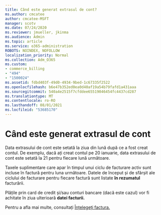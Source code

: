 ```yaml
---
title: Când este generat extrasul de cont?
ms.author: cmcatee
author: cmcatee-MSFT
manager: scotv
ms.date: 07/24/2020
ms.reviewer: jmueller, jkinma
ms.audience: Admin
ms.topic: article
ms.service: o365-administration
ROBOTS: NOINDEX, NOFOLLOW
localization_priority: Normal
ms.collection: Adm_O365
ms.custom:
- commerce_billing
- "494"
- "1500024"
ms.assetid: fdbd403f-49d0-4934-9bed-1c67335f2522
ms.openlocfilehash: b6e47b352ed0ea0d40af19a54b79fafd1a431aaa
ms.sourcegitcommit: 540a4e2515f7cfddee65519046454fc4437cd287
ms.translationtype: MT
ms.contentlocale: ro-RO
ms.lasthandoff: 08/01/2021
ms.locfileid: "53685170"
---
```

# <a name="when-is-the-billing-statement-generated"></a>Când este generat extrasul de cont

Data extrasului de cont este setată la ziua din lună după ce a fost creat contul. De exemplu, dacă ați creat contul pe 20 ianuarie, data extrasului de cont este setată la 21 pentru fiecare lună următoare.

Taxele suplimentare care apar în timpul unui ciclu de facturare activ sunt incluse în factură pentru luna următoare. Datele de început și de sfârșit ale ciclului de facturare pentru fiecare factură sunt listate **în rezumatul** facturării.

Plățile prin card de credit și/sau conturi bancare (dacă este cazul) vor fi achitate în ziua ulterioară **datei facturii.**
  
Pentru a afla mai multe, consultați [Înțelegeți factura.](/microsoft-365/commerce/billing-and-payments/understand-your-invoice2)